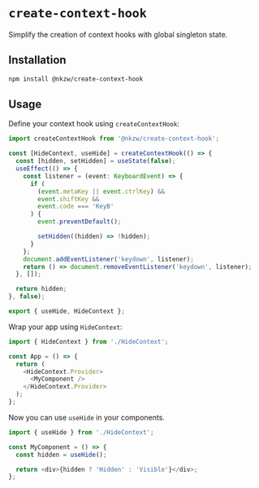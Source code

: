 # `create-context-hook`

Simplify the creation of context hooks with global singleton state.

## Installation

```bash
npm install @nkzw/create-context-hook
```

## Usage

Define your context hook using `createContextHook`:

```typescript
import createContextHook from '@nkzw/create-context-hook';

const [HideContext, useHide] = createContextHook(() => {
  const [hidden, setHidden] = useState(false);
  useEffect(() => {
    const listener = (event: KeyboardEvent) => {
      if (
        (event.metaKey || event.ctrlKey) &&
        event.shiftKey &&
        event.code === 'KeyB'
      ) {
        event.preventDefault();

        setHidden((hidden) => !hidden);
      }
    };
    document.addEventListener('keydown', listener);
    return () => document.removeEventListener('keydown', listener);
  }, []);

  return hidden;
}, false);

export { useHide, HideContext };
```

Wrap your app using `HideContext`:

```typescript
import { HideContext } from './HideContext';

const App = () => {
  return (
    <HideContext.Provider>
      <MyComponent />
    </HideContext.Provider>
  );
};
```

Now you can use `useHide` in your components.

```typescript
import { useHide } from './HideContext';

const MyComponent = () => {
  const hidden = useHide();

  return <div>{hidden ? 'Hidden' : 'Visible'}</div>;
};
```
